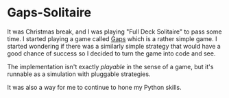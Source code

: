 Gaps-Solitaire
==============

It was Christmas break, and I was playing "Full Deck Solitaire" to pass some time. I started playing a game called [Gaps](http://en.wikipedia.org/wiki/Gaps) which is a rather simple game. I started wondering if there was a similarly simple strategy that would have a good chance of success so I decided to turn the game into code and see. 

The implementation isn't exactly *playable* in the sense of a game, but it's runnable as a simulation with pluggable strategies.

It was also a way for me to continue to hone my Python skills.
